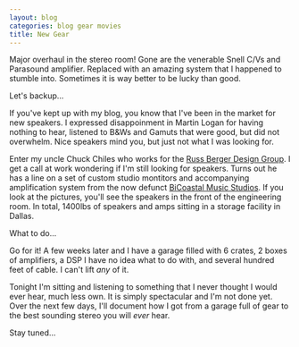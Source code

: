 ```yaml
---
layout: blog
categories: blog gear movies
title: New Gear
---
```

Major overhaul in the stereo room!  Gone are the venerable Snell C/Vs and Parasound amplifier.  Replaced with an amazing system that I happened to stumble into.  Sometimes it is way better to be lucky than good.

Let's backup...

If you've kept up with my blog, you know that I've been in the market for new speakers.  I expressed disappoinment in Martin Logan for having nothing to hear, listened to B&Ws and Gamuts that  were good, but did not overwhelm.  Nice speakers mind you, but just not what I was looking for.

Enter my uncle Chuck Chiles who works for the [Russ Berger Design Group](http://rbdg.com).  I get a call at work wondering if I'm still looking for speakers.  Turns out he has a line on a set of custom studio montitors and accompanying amplification system from the now defunct [BiCoastal Music Studios](http://www.sonicscoop.com/2013/08/11/ny-studio-bicoastal-music-closes-hal-winer-on-the-economics-of-world-class-rooms/).  If you look at the pictures, you'll see the speakers in the front of the engineering room.  In total, 1400lbs of speakers and amps sitting in a storage facility in Dallas.

What to do...

Go for it!  A few weeks later and I have a garage filled with 6 crates, 2 boxes of amplifiers, a DSP I have no idea what to do with, and several hundred feet of cable.  I can't lift *any* of it.

Tonight I'm sitting and listening to something that I never thought I would ever hear, much less own.  It is simply spectacular and I'm not done yet.  Over the next few days, I'll document how I got from a garage full of gear to the best sounding stereo you will *ever* hear.

Stay tuned...
